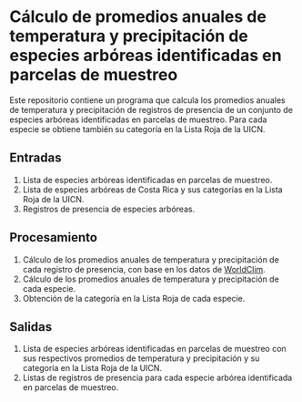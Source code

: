 # Cálculo de promedios anuales de temperatura y precipitación de especies arbóreas identificadas en parcelas de muestreo

Este repositorio contiene un programa que calcula los promedios anuales de temperatura y precipitación de registros de presencia de un conjunto de especies arbóreas identificadas en parcelas de muestreo. Para cada especie se obtiene también su categoría en la Lista Roja de la UICN.

## Entradas
1. Lista de especies arbóreas identificadas en parcelas de muestreo.
2. Lista de especies arbóreas de Costa Rica y sus categorías en la Lista Roja de la UICN.
3. Registros de presencia de especies arbóreas.

## Procesamiento
1. Cálculo de los promedios anuales de temperatura y precipitación de cada registro de presencia, con base en los datos de [WorldClim](https://www.worldclim.org/).
2. Cálculo de los promedios anuales de temperatura y precipitación de cada especie.
3. Obtención de la categoría en la Lista Roja de cada especie.

## Salidas
1. Lista de especies arbóreas identificadas en parcelas de muestreo con sus respectivos promedios de temperatura y precipitación y su categoría en la Lista Roja de la UICN.
2. Listas de registros de presencia para cada especie arbórea identificada en parcelas de muestreo.